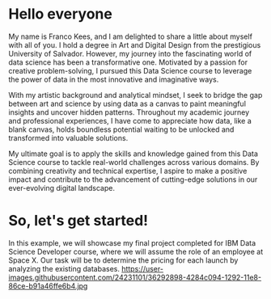 # Hello everyone
My name is Franco Kees, and I am delighted to share a little about myself with all of you. I hold a degree in Art and Digital Design from the prestigious University of Salvador. However, my journey into the fascinating world of data science has been a transformative one. Motivated by a passion for creative problem-solving, I pursued this Data Science course to leverage the power of data in the most innovative and imaginative ways.

With my artistic background and analytical mindset, I seek to bridge the gap between art and science by using data as a canvas to paint meaningful insights and uncover hidden patterns. Throughout my academic journey and professional experiences, I have come to appreciate how data, like a blank canvas, holds boundless potential waiting to be unlocked and transformed into valuable solutions.

My ultimate goal is to apply the skills and knowledge gained from this Data Science course to tackle real-world challenges across various domains. By combining creativity and technical expertise, I aspire to make a positive impact and contribute to the advancement of cutting-edge solutions in our ever-evolving digital landscape.

# So, let's get started!
In this example, we will showcase my final project completed for IBM Data Science Developer course, where we will assume the role of an employee at Space X. Our task will be to determine the pricing for each launch by analyzing the existing databases.
https://user-images.githubusercontent.com/24231101/36292898-4284c094-1292-11e8-86ce-b91a46ffe6b4.jpg
